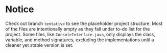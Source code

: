 # Notice
Check out branch `tentative` to see the placeholder project structure. Most of the files are intentionally empty as they fall under to-do list for the project. Some files, like `ConsoleInterface.java`, only displays the class, variable, and method signatures, excluding the implementations until a cleaner yet stable version is set.

